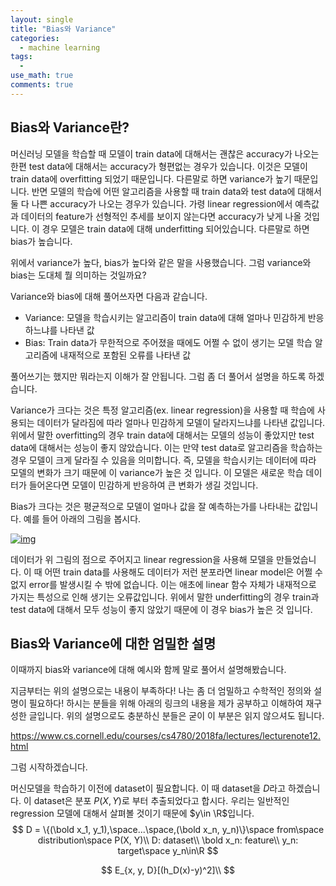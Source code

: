```yaml
---
layout: single
title: "Bias와 Variance"
categories:
  - machine learning
tags:
  - 
use_math: true
comments: true
---
```

## Bias와 Variance란?

머신러닝 모델을 학습할 때 모델이 train data에 대해서는 괜찮은 accuracy가 나오는 한편 test data에 대해서는 accuracy가 형편없는 경우가 있습니다. 이것은 모델이 train data에 overfitting 되었기 때문입니다. 다른말로 하면 variance가 높기 때문입니다. 반면 모델의 학습에 어떤 알고리즘을 사용할 때 train data와 test data에 대해서 둘 다 나쁜 accuracy가 나오는 경우가 있습니다. 가령 linear regression에서 예측값과 데이터의 feature가 선형적인 추세를 보이지 않는다면 accuracy가 낮게 나올 것입니다. 이 경우 모델은 train data에 대해 underfitting 되어있습니다. 다른말로 하면 bias가 높습니다.

위에서 variance가 높다, bias가 높다와 같은 말을 사용했습니다. 그럼 variance와 bias는 도대체 뭘 의미하는 것일까요?

Variance와 bias에 대해 풀어쓰자면 다음과 같습니다.

- Variance: 모델을 학습시키는 알고리즘이 train data에 대해 얼마나 민감하게 반응하느냐를 나타낸 값
- Bias: Train data가 무한적으로 주어졌을 때에도 어쩔 수 없이 생기는 모델 학습 알고리즘에 내재적으로 포함된 오류를 나타낸 값

풀어쓰기는 했지만 뭐라는지 이해가 잘 안됩니다. 그럼 좀 더 풀어서 설명을 하도록 하겠습니다.

Variance가 크다는 것은 특정 알고리즘(ex. linear regression)을 사용할 때 학습에 사용되는 데이터가 달라짐에 따라 얼마나 민감하게 모델이 달라지느냐를 나타낸 값입니다. 위에서 말한 overfitting의 경우 train data에 대해서는 모델의 성능이 좋았지만 test data에 대해서는 성능이 좋지 않았습니다. 이는 만약 test data로 알고리즘을 학습하는 경우 모델이 크게 달라질 수 있음을 의미합니다. 즉, 모델을 학습시키는 데이터에 따라 모델의 변화가 크기 때문에 이 variance가 높은 것 입니다. 이 모델은 새로운 학습 데이터가 들어온다면 모델이 민감하게 반응하여 큰 변화가 생길 것입니다.

Bias가 크다는 것은 평균적으로 모델이 얼마나 값을 잘 예측하는가를 나타내는 값입니다. 예를 들어 아래의 그림을 봅시다.

[![img](https://upload.wikimedia.org/wikipedia/commons/thumb/b/be/Normdist_regression.png/300px-Normdist_regression.png)](https://commons.wikimedia.org/wiki/File:Normdist_regression.png)

데이터가 위 그림의 점으로 주어지고 linear regression을 사용해 모델을 만들었습니다. 이 때 어떤 train data를 사용해도 데이터가 저런 분포라면 linear model은 어쩔 수 없지 error를 발생시킬 수 밖에 없습니다. 이는 애초에 linear 함수 자체가 내재적으로 가지는 특성으로 인해 생기는 오류값입니다. 위에서 말한 underfitting의 경우 train과 test data에 대해서 모두 성능이 좋지 않았기 때문에 이 경우 bias가 높은 것 입니다.



## Bias와 Variance에 대한 엄밀한 설명

이때까지 bias와 variance에 대해 예시와 함께 말로 풀어서 설명해봤습니다.

지금부터는 위의 설명으로는 내용이 부족하다! 나는 좀 더 엄밀하고 수학적인 정의와 설명이 필요하다! 하시는 분들을 위해 아래의 링크의 내용을 제가 공부하고 이해하여 재구성한 글입니다. 위의 설명으로도 충분하신 분들은 굳이 이 부분은 읽지 않으셔도 됩니다.

https://www.cs.cornell.edu/courses/cs4780/2018fa/lectures/lecturenote12.html

그럼 시작하겠습니다.

머신모델을 학습하기 이전에 dataset이 필요합니다. 이 때 dataset을 $D$라고 하겠습니다. 이 dataset은 분포 $P(X,Y)$로 부터 추출되었다고 합시다. 우리는 일반적인 regression 모델에 대해서 살펴볼 것이기 때문에 $y\in \R$입니다.
$$
D  = \{(\bold x_1, y_1),\space...\space,(\bold x_n, y_n)\}\space from\space distribution\space P(X, Y)\\
D: dataset\\
\bold x_n: feature\\
y_n: target\space y_n\in\R
$$

$$
E_{x, y, D}[(h_D(x)-y)^2]\\
$$
